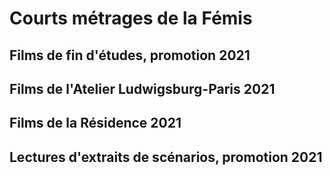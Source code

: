 # Courts métrages de la Fémis

## Films de fin d'études, promotion 2021

## Films de l'Atelier Ludwigsburg-Paris 2021

## Films de la Résidence 2021

## Lectures d'extraits de scénarios, promotion 2021

